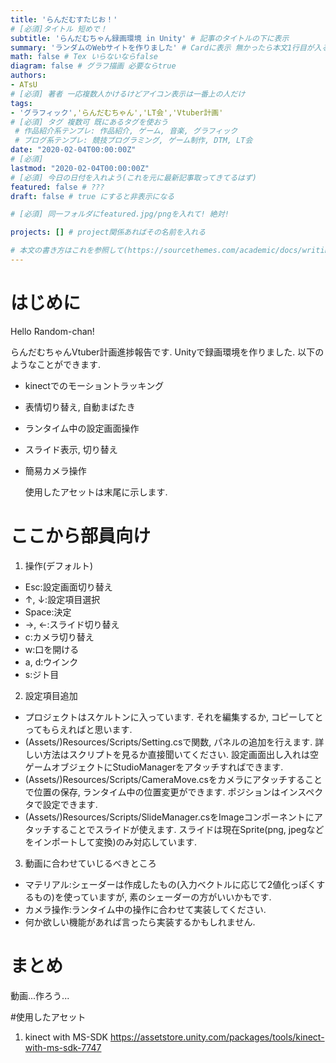 ```yaml
---
title: 'らんだむすたじお！'
# [必須]タイトル 短めで！
subtitle: 'らんだむちゃん録画環境 in Unity' # 記事のタイトルの下に表示
summary: 'ランダムのWebサイトを作りました' # Cardに表示 無かったら本文1行目が入る 短めで！
math: false # Tex いらないならfalse
diagram: false # グラフ描画 必要ならtrue
authors:
- ATsU
# [必須] 著者 一応複数人かけるけどアイコン表示は一番上の人だけ
tags:
- 'グラフィック','らんだむちゃん','LT会','Vtuber計画'
# [必須] タグ 複数可 既にあるタグを使おう
 # 作品紹介系テンプレ: 作品紹介, ゲーム, 音楽, グラフィック
 # ブログ系テンプレ: 競技プログラミング, ゲーム制作, DTM, LT会
date: "2020-02-04T00:00:00Z"
# [必須]
lastmod: "2020-02-04T00:00:00Z"
# [必須] 今日の日付を入れよう(これを元に最新記事取ってきてるはず)
featured: false # ???
draft: false # true にすると非表示になる

# [必須] 同一フォルダにfeatured.jpg/pngを入れて! 絶対!

projects: [] # project関係あればその名前を入れる

# 本文の書き方はこれを参照して(https://sourcethemes.com/academic/docs/writing-markdown-latex/)
---
```

# はじめに
Hello Random-chan!

らんだむちゃんVtuber計画進捗報告です. Unityで録画環境を作りました. 以下のようなことができます. 

- kinectでのモーショントラッキング
- 表情切り替え, 自動まばたき
- ランタイム中の設定画面操作 
- スライド表示, 切り替え
- 簡易カメラ操作

  使用したアセットは末尾に示します. 

# ここから部員向け
1. 操作(デフォルト)
- Esc:設定画面切り替え
- ↑, ↓:設定項目選択
- Space:決定
- →, ←:スライド切り替え
- c:カメラ切り替え
- w:口を開ける
- a, d:ウインク
- s:ジト目

2. 設定項目追加

- プロジェクトはスケルトンに入っています. それを編集するか, コピーしてとってもらえればと思います. 
- (Assets/)Resources/Scripts/Setting.csで関数, パネルの追加を行えます. 詳しい方法はスクリプトを見るか直接聞いてください. 設定画面出し入れは空ゲームオブジェクトにStudioManagerをアタッチすればできます. 
- (Assets/)Resources/Scripts/CameraMove.csをカメラにアタッチすることで位置の保存, ランタイム中の位置変更ができます. ポジションはインスペクタで設定できます. 
- (Assets/)Resources/Scripts/SlideManager.csをImageコンポーネントにアタッチすることでスライドが使えます. スライドは現在Sprite(png, jpegなどをインポートして変換)のみ対応しています. 

3. 動画に合わせていじるべきところ
- マテリアル:シェーダーは作成したもの(入力ベクトルに応じて2値化っぽくするもの)を使っていますが, 素のシェーダーの方がいいかもです. 
- カメラ操作:ランタイム中の操作に合わせて実装してください. 
- 何か欲しい機能があれば言ったら実装するかもしれません. 

# まとめ
動画...作ろう...

#使用したアセット
1. kinect with MS-SDK
https://assetstore.unity.com/packages/tools/kinect-with-ms-sdk-7747
